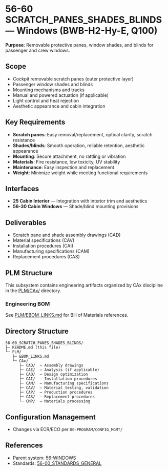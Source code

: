 # 56-60 SCRATCH_PANES_SHADES_BLINDS — Windows (BWB-H2-Hy-E, Q100)

**Purpose**: Removable protective panes, window shades, and blinds for passenger and crew windows.

## Scope
- Cockpit removable scratch panes (outer protective layer)
- Passenger window shades and blinds
- Mounting mechanisms and tracks
- Manual and powered actuation (if applicable)
- Light control and heat rejection
- Aesthetic appearance and cabin integration

## Key Requirements
- **Scratch panes**: Easy removal/replacement, optical clarity, scratch resistance
- **Shades/blinds**: Smooth operation, reliable retention, aesthetic appearance
- **Mounting**: Secure attachment, no rattling or vibration
- **Materials**: Fire resistance, low toxicity, UV stability
- **Maintenance**: Easy inspection and replacement
- **Weight**: Minimize weight while meeting functional requirements

## Interfaces
- **25 Cabin Interior** — Integration with interior trim and aesthetics
- **56-30 Cabin Windows** — Shade/blind mounting provisions

## Deliverables
- Scratch pane and shade assembly drawings (CAD)
- Material specifications (CAV)
- Installation procedures (CAI)
- Manufacturing specifications (CAM)
- Replacement procedures (CAS)

## PLM Structure

This subsystem contains engineering artifacts organized by CAx discipline in the [PLM/CAx/](./PLM/CAx/) directory.

### Engineering BOM
See [PLM/EBOM_LINKS.md](./PLM/EBOM_LINKS.md) for Bill of Materials references.

## Directory Structure

```
56-60_SCRATCH_PANES_SHADES_BLINDS/
├─ README.md (this file)
└─ PLM/
   ├─ EBOM_LINKS.md
   └─ CAx/
      ├─ CAD/  — Assembly drawings
      ├─ CAE/  — Analysis (if applicable)
      ├─ CAO/  — Design optimization
      ├─ CAI/  — Installation procedures
      ├─ CAM/  — Manufacturing specifications
      ├─ CAV/  — Material testing, validation
      ├─ CAP/  — Production procedures
      ├─ CAS/  — Replacement procedures
      └─ CMP/  — Materials processing
```

## Configuration Management
- Changes via ECR/ECO per `00-PROGRAM/CONFIG_MGMT/`

## References
- Parent system: [56-WINDOWS](../../README.md)
- Standards: [56-00_STANDARDS_GENERAL](../56-00_STANDARDS_GENERAL/README.md)
